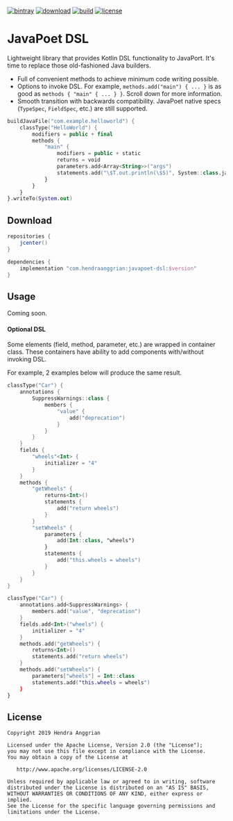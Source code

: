 [![bintray](https://img.shields.io/badge/bintray-maven-brightgreen.svg)](https://bintray.com/hendraanggrian/maven)
[![download](https://api.bintray.com/packages/hendraanggrian/maven/javapoet-dsl/images/download.svg)](https://bintray.com/hendraanggrian/maven/javapoet-dsl/_latestVersion)
[![build](https://travis-ci.com/hendraanggrian/javapoet-dsl.svg)](https://travis-ci.com/hendraanggrian/javapoet-dsl)
[![license](https://img.shields.io/badge/license-Apache--2.0-blue.svg)](http://www.apache.org/licenses/LICENSE-2.0)

JavaPoet DSL
============
Lightweight library that provides Kotlin DSL functionality to JavaPort. It's time to replace those old-fashioned Java builders.

 * Full of convenient methods to achieve minimum code writing possible.
 * Options to invoke DSL. For example, `methods.add("main") { ... }` is as good as `methods { "main" { ... } }`. Scroll down for more information.
 * Smooth transition with backwards compatibility. JavaPoet native specs (`TypeSpec`, `FieldSpec`, etc.) are still supported.

```kotlin
buildJavaFile("com.example.helloworld") {
    classType("HelloWorld") {
        modifiers = public + final
        methods {
            "main" {
                modifiers = public + static
                returns = void
                parameters.add<Array<String>>("args")
                statements.add("\$T.out.println(\$S)", System::class.java, "Hello, JavaPoet!")
            }
        }
    }
}.writeTo(System.out)
```

Download
--------
```gradle
repositories {
    jcenter()
}

dependencies {
    implementation "com.hendraanggrian:javapoet-dsl:$version"
}
```

Usage
-----
Coming soon.

#### Optional DSL

Some elements (field, method, parameter, etc.) are wrapped in container class. These containers have ability to add components with/without invoking DSL.

For example, 2 examples below will produce the same result.

```kotlin
classType("Car") {
    annotations {
        SuppressWarnings::class {
            members {
                "value" {
                    add("deprecation")
                }
            }
        }
    }
    fields {
        "wheels"<Int> {
            initializer = "4"
        }
    }
    methods {
        "getWheels" {
            returns<Int>()
            statements {
                add("return wheels")
            }
        }
        "setWheels" {
            parameters {
                add(Int::class, "wheels")
            }
            statements {
                add("this.wheels = wheels")
            }
        }
    }
}

classType("Car") {
    annotations.add<SuppressWarnings> {
        members.add("value", "deprecation")
    }
    fields.add<Int>("wheels") {
        initializer = "4"
    }
    methods.add("getWheels") {
        returns<Int>()
        statements.add("return wheels")
    }
    methods.add("setWheels") {
        parameters["wheels"] = Int::class
        statements.add("this.wheels = wheels")
    }
}
```

License
-------
    Copyright 2019 Hendra Anggrian

    Licensed under the Apache License, Version 2.0 (the "License");
    you may not use this file except in compliance with the License.
    You may obtain a copy of the License at

       http://www.apache.org/licenses/LICENSE-2.0

    Unless required by applicable law or agreed to in writing, software
    distributed under the License is distributed on an "AS IS" BASIS,
    WITHOUT WARRANTIES OR CONDITIONS OF ANY KIND, either express or implied.
    See the License for the specific language governing permissions and
    limitations under the License.
